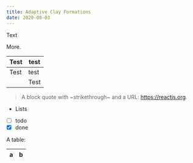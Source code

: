 ```yaml
---
title: Adaptive Clay Formations
date: 2020-08-03
---
```

Text
<!-- excerptEnd -->
More.

| Test | test |
| ------ | ------ |
| Test | test |
| | Test |

> A block quote with ~strikethrough~ and a URL: <https://reactjs.org>.

* Lists
* [ ] todo
* [x] done

A table:

| a | b |
| - | - |
